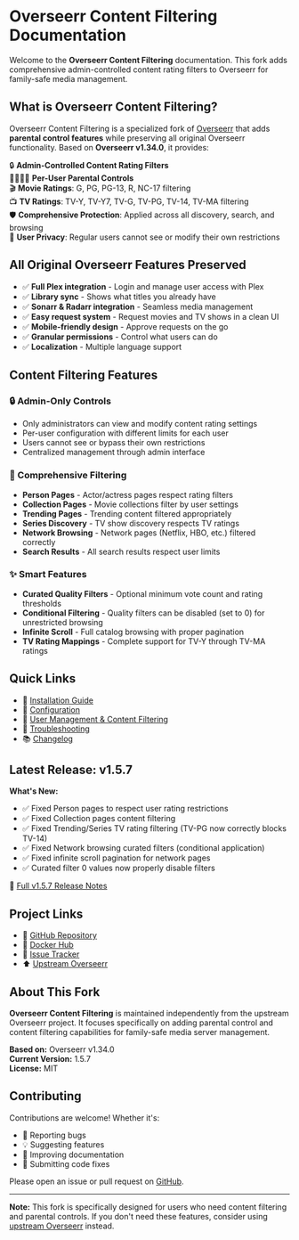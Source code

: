 # Overseerr Content Filtering Documentation

Welcome to the **Overseerr Content Filtering** documentation. This fork adds comprehensive admin-controlled content rating filters to Overseerr for family-safe media management.

## What is Overseerr Content Filtering?

Overseerr Content Filtering is a specialized fork of [Overseerr](https://github.com/sct/overseerr) that adds **parental control features** while preserving all original Overseerr functionality. Based on **Overseerr v1.34.0**, it provides:

🔒 **Admin-Controlled Content Rating Filters**  
👨‍👩‍👧‍👦 **Per-User Parental Controls**  
🎬 **Movie Ratings**: G, PG, PG-13, R, NC-17 filtering  
📺 **TV Ratings**: TV-Y, TV-Y7, TV-G, TV-PG, TV-14, TV-MA filtering  
🛡️ **Comprehensive Protection**: Applied across all discovery, search, and browsing  
👤 **User Privacy**: Regular users cannot see or modify their own restrictions

## All Original Overseerr Features Preserved

- ✅ **Full Plex integration** - Login and manage user access with Plex
- ✅ **Library sync** - Shows what titles you already have
- ✅ **Sonarr & Radarr integration** - Seamless media management
- ✅ **Easy request system** - Request movies and TV shows in a clean UI
- ✅ **Mobile-friendly design** - Approve requests on the go
- ✅ **Granular permissions** - Control what users can do
- ✅ **Localization** - Multiple language support

## Content Filtering Features

### 🔒 Admin-Only Controls
- Only administrators can view and modify content rating settings
- Per-user configuration with different limits for each user
- Users cannot see or bypass their own restrictions
- Centralized management through admin interface

### 🎯 Comprehensive Filtering
- **Person Pages** - Actor/actress pages respect rating filters
- **Collection Pages** - Movie collections filter by user settings
- **Trending Pages** - Trending content filtered appropriately
- **Series Discovery** - TV show discovery respects TV ratings
- **Network Browsing** - Network pages (Netflix, HBO, etc.) filtered correctly
- **Search Results** - All search results respect user limits

### ✨ Smart Features
- **Curated Quality Filters** - Optional minimum vote count and rating thresholds
- **Conditional Filtering** - Quality filters can be disabled (set to 0) for unrestricted browsing
- **Infinite Scroll** - Full catalog browsing with proper pagination
- **TV Rating Mappings** - Complete support for TV-Y through TV-MA ratings

## Quick Links

- 🚀 [Installation Guide](getting-started/installation.md)
- 🔧 [Configuration](using-overseerr/settings/README.md)
- 👥 [User Management & Content Filtering](using-overseerr/users/README.md)
- 🐛 [Troubleshooting](support/faq.md)
- 📚 [Changelog](../CHANGELOG.md)

## Latest Release: v1.5.7

**What's New:**
- ✅ Fixed Person pages to respect user rating restrictions
- ✅ Fixed Collection pages content filtering
- ✅ Fixed Trending/Series TV rating filtering (TV-PG now correctly blocks TV-14)
- ✅ Fixed Network browsing curated filters (conditional application)
- ✅ Fixed infinite scroll pagination for network pages
- ✅ Curated filter 0 values now properly disable filters

📖 [Full v1.5.7 Release Notes](https://github.com/Larrikinau/overseerr-content-filtering/releases/tag/v1.5.7)

## Project Links

- 🐛 [GitHub Repository](https://github.com/Larrikinau/overseerr-content-filtering)
- 🐳 [Docker Hub](https://hub.docker.com/r/larrikinau/overseerr-content-filtering)
- 💬 [Issue Tracker](https://github.com/Larrikinau/overseerr-content-filtering/issues)
- ⬆️ [Upstream Overseerr](https://github.com/sct/overseerr)

## About This Fork

**Overseerr Content Filtering** is maintained independently from the upstream Overseerr project. It focuses specifically on adding parental control and content filtering capabilities for family-safe media server management.

**Based on:** Overseerr v1.34.0  
**Current Version:** 1.5.7  
**License:** MIT

## Contributing

Contributions are welcome! Whether it's:
- 🐛 Reporting bugs
- 💡 Suggesting features
- 📝 Improving documentation
- 🔧 Submitting code fixes

Please open an issue or pull request on [GitHub](https://github.com/Larrikinau/overseerr-content-filtering).

---

**Note:** This fork is specifically designed for users who need content filtering and parental controls. If you don't need these features, consider using [upstream Overseerr](https://github.com/sct/overseerr) instead.
